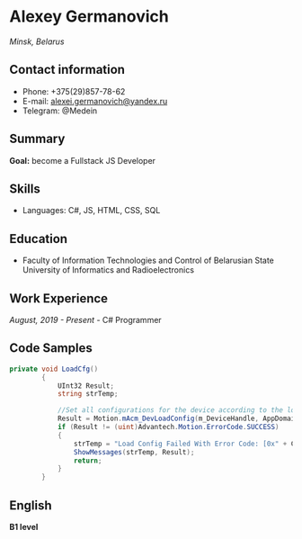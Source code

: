 # Alexey Germanovich

_Minsk, Belarus_

## Contact information

- Phone: +375(29)857-78-62
- E-mail: alexei.germanovich@yandex.ru
- Telegram: @Medein

## Summary

**Goal:** become a Fullstack JS Developer

## Skills

- Languages: C#, JS, HTML, CSS, SQL

## Education

- Faculty of Information Technologies and Control of Belarusian State University of Informatics and Radioelectronics

## Work Experience

_August, 2019 - Present_ - C# Programmer

## Code Samples

```csharp
private void LoadCfg()
        {
            UInt32 Result;
            string strTemp;

            //Set all configurations for the device according to the loaded file
            Result = Motion.mAcm_DevLoadConfig(m_DeviceHandle, AppDomain.CurrentDomain.BaseDirectory + "\\20001000.cfg");
            if (Result != (uint)Advantech.Motion.ErrorCode.SUCCESS)
            {
                strTemp = "Load Config Failed With Error Code: [0x" + Convert.ToString(Result, 16) + "]";
                ShowMessages(strTemp, Result);
                return;
            }
        }
```

## English

**B1 level**
